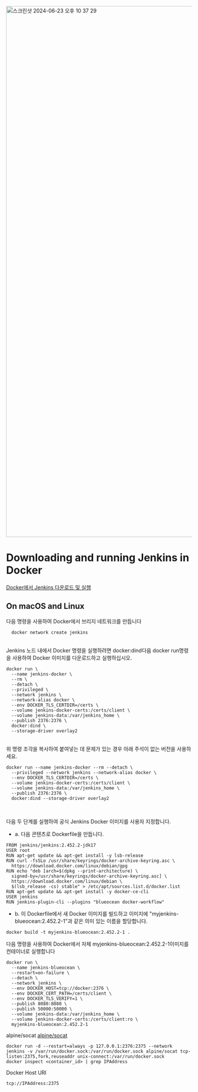 <img width="1440" alt="스크린샷 2024-06-23 오후 10 37 29" src="https://github.com/deokkeun/jenkins_docker/assets/84825191/bacdbd78-2a8a-49c5-aa74-6de7c3d2d3e0">
<br>

<h1>Downloading and running Jenkins in Docker</h1>
<a href="https://www.jenkins.io/doc/book/installing/docker/#downloading-and-running-jenkins-in-docker">Docker에서 Jenkins 다운로드 및 실행</a>
<br>
<h2>On macOS and Linux</h2>
다음 명령을 사용하여 Docker에서 브리지 네트워크를 만듭니다

```
  docker network create jenkins
```
<br>
Jenkins 노드 내에서 Docker 명령을 실행하려면 docker:dind다음 docker run명령을 사용하여 Docker 이미지를 다운로드하고 실행하십시오.

```
docker run \
  --name jenkins-docker \
  --rm \
  --detach \
  --privileged \
  --network jenkins \
  --network-alias docker \
  --env DOCKER_TLS_CERTDIR=/certs \
  --volume jenkins-docker-certs:/certs/client \
  --volume jenkins-data:/var/jenkins_home \
  --publish 2376:2376 \
  docker:dind \
  --storage-driver overlay2
```
<br>
위 명령 조각을 복사하여 붙여넣는 데 문제가 있는 경우 아래 주석이 없는 버전을 사용하세요.

```
docker run --name jenkins-docker --rm --detach \
  --privileged --network jenkins --network-alias docker \
  --env DOCKER_TLS_CERTDIR=/certs \
  --volume jenkins-docker-certs:/certs/client \
  --volume jenkins-data:/var/jenkins_home \
  --publish 2376:2376 \
  docker:dind --storage-driver overlay2
```
<br>

다음 두 단계를 실행하여 공식 Jenkins Docker 이미지를 사용자 지정합니다.

  - a. 다음 콘텐츠로 Dockerfile을 만듭니다.

```
FROM jenkins/jenkins:2.452.2-jdk17
USER root
RUN apt-get update && apt-get install -y lsb-release
RUN curl -fsSLo /usr/share/keyrings/docker-archive-keyring.asc \
  https://download.docker.com/linux/debian/gpg
RUN echo "deb [arch=$(dpkg --print-architecture) \
  signed-by=/usr/share/keyrings/docker-archive-keyring.asc] \
  https://download.docker.com/linux/debian \
  $(lsb_release -cs) stable" > /etc/apt/sources.list.d/docker.list
RUN apt-get update && apt-get install -y docker-ce-cli
USER jenkins
RUN jenkins-plugin-cli --plugins "blueocean docker-workflow"
```

  - b. 이 Dockerfile에서 새 Docker 이미지를 빌드하고 이미지에 "myjenkins-blueocean:2.452.2-1"과 같은 의미 있는 이름을 할당합니다.

```
docker build -t myjenkins-blueocean:2.452.2-1 .
```

다음 명령을 사용하여 Docker에서 자체 myjenkins-blueocean:2.452.2-1이미지를 컨테이너로 실행합니다

```
docker run \
  --name jenkins-blueocean \
  --restart=on-failure \
  --detach \
  --network jenkins \
  --env DOCKER_HOST=tcp://docker:2376 \
  --env DOCKER_CERT_PATH=/certs/client \
  --env DOCKER_TLS_VERIFY=1 \
  --publish 8080:8080 \
  --publish 50000:50000 \
  --volume jenkins-data:/var/jenkins_home \
  --volume jenkins-docker-certs:/certs/client:ro \
  myjenkins-blueocean:2.452.2-1
```

alpine/socat
<a href="https://stackoverflow.com/questions/47709208/how-to-find-docker-host-uri-to-be-used-in-jenkins-docker-plugin">alpine/socat</a>

```
docker run -d --restart=always -p 127.0.0.1:2376:2375 --network jenkins -v /var/run/docker.sock:/var/run/docker.sock alpine/socat tcp-listen:2375,fork,reuseaddr unix-connect:/var/run/docker.sock
docker inspect <container_id> | grep IPAddress
```

Docker Host URI

```
tcp://IPAddress:2375
```


